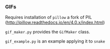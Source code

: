 ### GIFs

Requires installation of `pillow` a fork of PIL (http://pillow.readthedocs.io/en/4.0.x/index.html)

`gif_maker.py` provides the `GifMaker` class.

`gif_example.py` is an example applying it to `snake`
